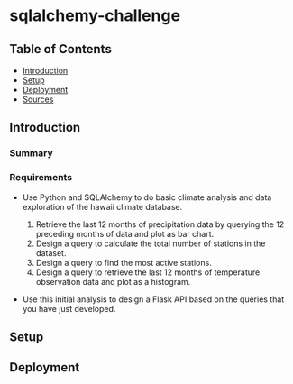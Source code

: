 # sqlalchemy-challenge
## Table of Contents
* [Introduction](#introduction)
* [Setup](#setup)
* [Deployment](#deployment)
* [Sources](#sources)
## Introduction
### Summary 
### Requirements
* Use Python and SQLAlchemy to do basic climate analysis and data exploration of the hawaii climate database.
  1. Retrieve the last 12 months of precipitation data by querying the 12 preceding months of data and plot as bar chart.
  2. Design a query to calculate the total number of stations in the dataset.
  3. Design a query to find the most active stations.
  4. Design a query to retrieve the last 12 months of temperature observation data and plot as a histogram.
  
* Use this initial analysis to design a Flask API based on the queries that you have just developed.
## Setup

## Deployment 


